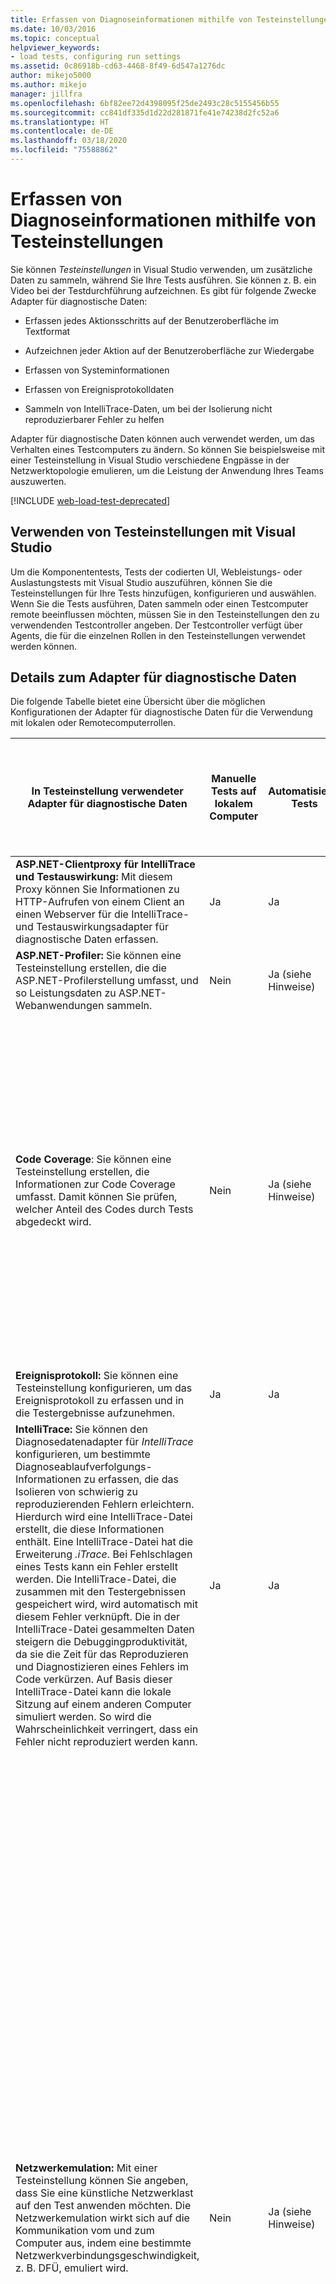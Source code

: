 ```yaml
---
title: Erfassen von Diagnoseinformationen mithilfe von Testeinstellungen
ms.date: 10/03/2016
ms.topic: conceptual
helpviewer_keywords:
- load tests, configuring run settings
ms.assetid: 0c86918b-cd63-4468-8f49-6d547a1276dc
author: mikejo5000
ms.author: mikejo
manager: jillfra
ms.openlocfilehash: 6bf82ee72d4398095f25de2493c28c5155456b55
ms.sourcegitcommit: cc841df335d1d22d281871fe41e74238d2fc52a6
ms.translationtype: HT
ms.contentlocale: de-DE
ms.lasthandoff: 03/18/2020
ms.locfileid: "75588862"
---
```

# <a name="collect-diagnostic-information-using-test-settings"></a>Erfassen von Diagnoseinformationen mithilfe von Testeinstellungen

Sie können *Testeinstellungen* in Visual Studio verwenden, um zusätzliche Daten zu sammeln, während Sie Ihre Tests ausführen. Sie können z. B. ein Video bei der Testdurchführung aufzeichnen. Es gibt für folgende Zwecke Adapter für diagnostische Daten:

- Erfassen jedes Aktionsschritts auf der Benutzeroberfläche im Textformat

- Aufzeichnen jeder Aktion auf der Benutzeroberfläche zur Wiedergabe

- Erfassen von Systeminformationen

- Erfassen von Ereignisprotokolldaten

- Sammeln von IntelliTrace-Daten, um bei der Isolierung nicht reproduzierbarer Fehler zu helfen

Adapter für diagnostische Daten können auch verwendet werden, um das Verhalten eines Testcomputers zu ändern. So können Sie beispielsweise mit einer Testeinstellung in Visual Studio verschiedene Engpässe in der Netzwerktopologie emulieren, um die Leistung der Anwendung Ihres Teams auszuwerten.

[!INCLUDE [web-load-test-deprecated](includes/web-load-test-deprecated.md)]

## <a name="use-test-settings-with-visual-studio"></a>Verwenden von Testeinstellungen mit Visual Studio

Um die Komponententests, Tests der codierten UI, Webleistungs- oder Auslastungstests mit Visual Studio auszuführen, können Sie die Testeinstellungen für Ihre Tests hinzufügen, konfigurieren und auswählen. Wenn Sie die Tests ausführen, Daten sammeln oder einen Testcomputer remote beeinflussen möchten, müssen Sie in den Testeinstellungen den zu verwendenden Testcontroller angeben. Der Testcontroller verfügt über Agents, die für die einzelnen Rollen in den Testeinstellungen verwendet werden können.

## <a name="diagnostic-data-adapter-details"></a>Details zum Adapter für diagnostische Daten

Die folgende Tabelle bietet eine Übersicht über die möglichen Konfigurationen der Adapter für diagnostische Daten für die Verwendung mit lokalen oder Remotecomputerrollen.

|In Testeinstellung verwendeter Adapter für diagnostische Daten|Manuelle Tests auf lokalem Computer|Automatisierte Tests|Manuelle Tests: Sammeln von Daten mit mehreren Rollen und einer Umgebung|Hinweise|
|-|-|-|-|-|
|**ASP.NET-Clientproxy für IntelliTrace und Testauswirkung:** Mit diesem Proxy können Sie Informationen zu HTTP-Aufrufen von einem Client an einen Webserver für die IntelliTrace- und Testauswirkungsadapter für diagnostische Daten erfassen.|Ja|Ja|Ja|Verwenden Sie diesen Proxy nur, wenn als Clientrolle der Diagnosedatenadapter IntelliTrace oder der Diagnosedatenadapter Testauswirkung ausgewählt ist.|
|**ASP.NET-Profiler:** Sie können eine Testeinstellung erstellen, die die ASP.NET-Profilerstellung umfasst, und so Leistungsdaten zu ASP.NET-Webanwendungen sammeln.|Nein|Ja (siehe Hinweise)|Nein|Dieser Adapter für diagnostische Daten wird nur bei der Ausführung von Auslastungstests mit Visual Studio unterstützt.|
|**Code Coverage**: Sie können eine Testeinstellung erstellen, die Informationen zur Code Coverage umfasst. Damit können Sie prüfen, welcher Anteil des Codes durch Tests abgedeckt wird.|Nein|Ja (siehe Hinweise)|Nein|Sie können die Code Coverage nur verwenden, wenn Sie einen automatisierten Test über Visual Studio oder *mstest.exe* ausführen, und nur auf dem Computer, auf dem der Test ausgeführt wird. Remoteauflistung wird nicht unterstützt.<br />Code Coverage-Daten können nicht gesammelt werden, wenn Sie auch die Testeinstellung zum Erfassen von IntelliTrace-Informationen konfiguriert haben. **Hinweis**:  Dieser Adapter für diagnostische Daten gilt nur für Visual Studio-Testeinstellungen. Er wird nicht für Testeinstellungen in Microsoft Test Manager verwendet. Außerdem ist dieser Adapter für Kompatibilitätszwecke mit Visual Studio 2010-Testprojekten vorgesehen. **Hinweis**:  Um Kompatibilität zu erreichen, gilt die Code Coverage dann, wenn automatisierte Tests von Microsoft Test Manager oder auf einem Remote-Test-Agent von Visual Studio mithilfe des älteren MSTest-Runners ausgeführt werden.|
|**Ereignisprotokoll:** Sie können eine Testeinstellung konfigurieren, um das Ereignisprotokoll zu erfassen und in die Testergebnisse aufzunehmen.|Ja|Ja|Ja||
|**IntelliTrace:** Sie können den Diagnosedatenadapter für *IntelliTrace* konfigurieren, um bestimmte Diagnoseablaufverfolgungs-Informationen zu erfassen, die das Isolieren von schwierig zu reproduzierenden Fehlern erleichtern. Hierdurch wird eine IntelliTrace-Datei erstellt, die diese Informationen enthält. Eine IntelliTrace-Datei hat die Erweiterung *.iTrace*. Bei Fehlschlagen eines Tests kann ein Fehler erstellt werden. Die IntelliTrace-Datei, die zusammen mit den Testergebnissen gespeichert wird, wird automatisch mit diesem Fehler verknüpft. Die in der IntelliTrace-Datei gesammelten Daten steigern die Debuggingproduktivität, da sie die Zeit für das Reproduzieren und Diagnostizieren eines Fehlers im Code verkürzen. Auf Basis dieser IntelliTrace-Datei kann die lokale Sitzung auf einem anderen Computer simuliert werden. So wird die Wahrscheinlichkeit verringert, dass ein Fehler nicht reproduziert werden kann.|Ja|Ja|Ja|Wenn Sie das Sammeln von IntelliTrace-Daten aktivieren, können keine Code Coverage-Daten gesammelt werden.<br />– Wenn Sie IntelliTrace für eine Webclientrolle verwenden, müssen Sie auch den Adapter für diagnostische Daten für den ASP.NET-Clientproxy für IntelliTrace und für die Testauswirkung auswählen.<br />– Nur die folgenden Versionen von IIS werden unterstützt: IIS 7.0, IIS 7.5 und IIS 8.0.|
|**Netzwerkemulation:** Mit einer Testeinstellung können Sie angeben, dass Sie eine künstliche Netzwerklast auf den Test anwenden möchten. Die Netzwerkemulation wirkt sich auf die Kommunikation vom und zum Computer aus, indem eine bestimmte Netzwerkverbindungsgeschwindigkeit, z. B. DFÜ, emuliert wird. |Nein|Ja (siehe Hinweise)|Nein|Sie können den Adapter für diagnostische Daten für die Netzwerkemulation für eine Client- oder Serverrolle verwenden. Sie müssen den Adapter nicht in diesen beiden Rollen verwenden, die miteinander kommunizieren. **Hinweis**:  Dieser Adapter für diagnostische Daten gilt nur für Visual Studio-Testeinstellungen. Er wird nicht für Testeinstellungen in Microsoft Test Manager verwendet. **Hinweis**:  Die Netzwerkemulation kann nicht verwendet werden, um die Netzwerkverbindungsgeschwindigkeit zu erhöhen. **Warnung:**  Wenn Sie den Adapter für diagnostische Daten für die Netzwerkemulation in die Testeinstellungen einschließen und beabsichtigen, den Adapter auf dem lokalen Computer zu verwenden, müssen Sie auch den Netzwerkemulationstreiber an einen Netzwerkadapter des Computers binden. Der Netzwerkemulationstreiber ist erforderlich, damit der Adapter für diagnostische Daten für die Netzwerkemulation funktioniert. Sie haben zwei Möglichkeiten, den Netzwerkemulationstreiber zu installieren und an den Adapter zu binden: <ul><li>**Netzwerkemulationstreiber, die mit dem Test-Agent von Microsoft Visual Studio installiert wurden:** Der Test-Agent von Visual Studio kann auf Remotecomputern und lokalen Computern verwendet werden. Wenn Sie Visual Studio Test Agent installieren, schließt der Installationsvorgang einen Konfigurationsschritt ein, bei dem der Netzwerkemulationstreiber an die Netzwerkkarte gebunden wird. Weitere Informationen finden Sie unter [Installieren und Konfigurieren von Test-Agents](../test/lab-management/install-configure-test-agents.md).</li><li>**Netzwerkemulationstreiber, die mit Microsoft Visual Studio Test Professional installiert wurden:** Wenn Sie die Netzwerkemulation zum ersten Mal verwenden, werden Sie aufgefordert, den Netzwerkemulationstreiber mit einer Netzwerkkarte zu verbinden.</li></ul> Sie können den Netzwerkemulationstreiber auch über die Befehlszeile auf dem lokalen Computer installieren, ohne den Visual Studio-Test-Agent zu installieren. Verwenden Sie hierzu folgenden Befehl: **VSTestConfig NETWORKEMULATION /install** **Warnung:**  Der Netzwerkemulationsadapter wird von Auslastungstests ignoriert. Stattdessen verwenden Auslastungstests die Einstellungen, die in der Netzwerkmischung des Auslastungstestszenarios angegeben sind.|
|**Systeminformationen:** Sie können eine Testeinstellung einrichten, um die Systeminformationen zum Computer einzuschließen, auf dem der Test ausgeführt wird.|Ja|Ja|Ja||
|**Testwirkungen:** Sie können Informationen zu den Methoden des Anwendungscodes erfassen, die beim Ausführen eines Testfalls verwendet wurden. Diese können zusammen mit von Entwicklern am Anwendungscode vorgenommenen Änderungen verwendet werden, um zu ermitteln, auf welche Tests sich diese Entwicklungsänderungen ausgewirkt haben.|Ja|Ja|Ja|– Wenn Sie Testauswirkungsdaten für eine Webclientrolle erfassen, müssen Sie auch den Diagnosedatenadapter ASP.NET-Clientproxy für IntelliTrace und Testauswirkung auswählen.<br />– Nur die folgenden Versionen von IIS werden unterstützt: IIS 7.0, IIS 7.5 und IIS 8.0.|
|**Videorekorder:** Sie können beim Ausführen eines Tests eine Videoaufzeichnung der Desktopsitzung erstellen. Das Video kann anderen Teammitgliedern helfen, Anwendungsprobleme zu isolieren, die schwer reproduzierbar sind.|Ja|Ja (siehe Hinweise)|Ja|Wenn Sie die Ausführung der Test-Agent-Software als Prozess statt als Dienst aktivieren, können Sie beim Ausführen von automatisierten Tests eine Videoaufzeichnung erstellen.|
